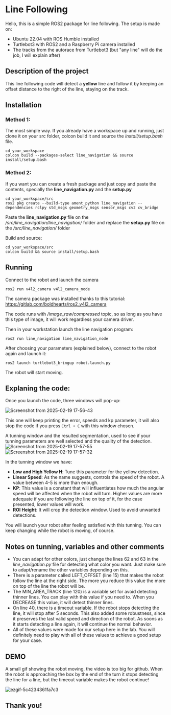 # Line Following
Hello, this is a simple ROS2 package for line following. The setup is made on:

- Ubuntu 22.04 with ROS Humble installed
- Turtlebot3 with ROS2 and a Raspberry Pi camera installed 
- The tracks from the autorace from Turtlebot3 (but "any line" will do the job, I will explain after)


## Description of the project

This line following code will detect a **yellow** line and follow it by keeping an offset distance to the right of the line, staying on the track.


## Installation

### Method 1:

The most simple way. If you already have a workspace up and running, just clone it on your src folder, colcon build it and source the *install/setup.bash* file.

```
cd your_workspace
colcon build --packages-select line_navigation && source install/setup.bash
```

### Method 2:

If you want you can create a fresh package and just copy and paste the contents, specially the **line_navigation.py** and the **setup.py**

```
cd your_workspace/src
ros2 pkg create --build-type ament_python line_navigation --dependencies rclpy std_msgs geometry_msgs sensor_msgs cv2 cv_bridge
```
Paste the **line_navigation.py** file on the */src/line_navigation/line_navigation/* folder and replace the **setup.py** file on the */src/line_navigation/* folder

Build and source:
```
cd your_workspace/src
colcon build && source install/setup.bash
```

## Running

Connect to the robot and launch the camera
```
ros2 run v4l2_camera v4l2_camera_node
```
The camera package was installed thanks to this tutorial:
https://gitlab.com/boldhearts/ros2_v4l2_camera

The code runs with */image_raw/compressed* topic, so as long as you have this type of image, it will work regardless your camera driver.

Then in your workstation launch the line navigation program:
```
ros2 run line_navigation line_navigation_node
```
After choosing your parameters (explained below), connect to the robot again and launch it:
```
ros2 launch turtlebot3_bringup robot.launch.py
```

The robot will start moving.

## Explaning the code:

Once you launch the code, three windows will pop-up:

![Screenshot from 2025-02-19 17-56-43](https://github.com/user-attachments/assets/d8ce5113-9b7c-4006-a387-770f8064b698)

This one will keep printing the error, speeds and kp parameter, it will also stop the code if you press ```Ctrl + C``` with this window chosen.

A tunning window and the resulted segmentation, used to see if your tunning parameters are well selected and the quality of the detection. <br><hl>
![Screenshot from 2025-02-19 17-57-55](https://github.com/user-attachments/assets/964745a9-a17a-4ef1-9499-01933032cf5e)
![Screenshot from 2025-02-19 17-57-32](https://github.com/user-attachments/assets/c7fb1d55-fdab-471a-9f1e-e9b3648a1e8b)


In the tunning window we have:
- **Low and High Yellow H**: Tune this parameter for the yellow detection.
- **Linear Speed**: As the name suggests, controls the speed of the robot. A value between 4-5 is more than enough.
- **KP**: This value is a constant that will influentiates how much the angular speed will be affected when the robot will turn. Higher values are more adequate if you are following the line on top of it, for the case presented, lower values will work.
- **ROI Height**: It will crop the detection window. Used to avoid unwanted detections.

You will launch your robot after feeling satisfied with this tunning. You can keep changing while the robot is moving, of course.

## Notes on tunning, variables and other comments
- You can adapt for other colors, just change the lines 62 and 63 in the *line_navigation.py* file for detecting what color you want. Just make sure to adapt/rename the other variables depending on this.
- There is a parameter called LEFT_OFFSET (line 15) that makes the robot follow the line at the right side. The more you reduce this value the more on top of the line the robot will be.
- The MIN_AREA_TRACK (line 120) is a variable set for avoid detecting thinner lines. You can play with this value if you need to. When you DECREASE this value, it will detect thinner lines.
- On line 40, there is a timeout variable. If the robot stops detecting the line, it will stop after 5 seconds. This also added some robustness, since it preserves the last valid speed and direction of the robot. As soons as it starts detecting a line again, it will continue the normal behavior.
- All of these values were made for our setup here in the lab. You will definitely need to play with all of these values to achieve a good setup for your case.

## DEMO
A small gif showing the robot moving, the video is too big for github. When the robot is approaching the box by the end of the turn it stops detecting the line for a line, but the timeout variable makes the robot continue!

![ezgif-5c4234361fa7c3](https://github.com/user-attachments/assets/4af3fc61-7b20-41eb-9a07-5bffb74da0a8)


## Thank you!

